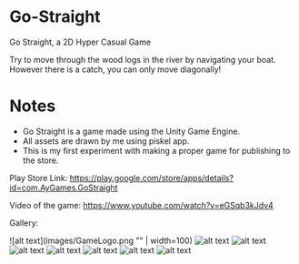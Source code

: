 # Go-Straight

Go Straight, a 2D Hyper Casual Game

Try to move through the wood logs in the river by navigating your boat. However there is a catch, you can only move diagonally!

# Notes
- Go Straight is a game made using the Unity Game Engine.
- All assets are drawn by me using piskel app.
- This is my first experiment with making a proper game for publishing to the store.

Play Store Link:
https://play.google.com/store/apps/details?id=com.AyGames.GoStraight

Video of the game:
https://www.youtube.com/watch?v=eGSqb3kJdv4

Gallery:

![alt text](images/GameLogo.png "" | width=100)
![alt text](images/MainMenu.png "")
![alt text](images/Shop.png "")
![alt text](images/TapToStart.png "")
![alt text](images/InGame.png "")
![alt text](images/InGame1.png "")
![alt text](images/PauseScreen.png "")
![alt text](images/EndGame.png "")

